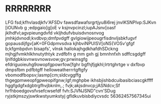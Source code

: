 # RRRRRRRR
LFG
fsd;kfhvlasdjkfv'AFSDv
fawsdfawafsrgrtjyu8i6rej
jnvIKSNPIvp:SJKvn [iOUNvb
g ;edpgaio]g[oE
v ksjnvpcinzl;iupAJsnv[oasf
jklhdfvl;agvpieungdvfd
vkljhdufvbuisdvnosnvog
jmhkjdvnodl;kvdbvp;dmfpvdgff
gvlgiowijpeougrfisdnvljsbkfugvf
gopausdijfgv[aK=0FGdpmvsdva
kjhbviNPUISV[oNS{VOSv'gfgf
b;kfgmbpdvn bisapfs', vlnsk
hallokajhgdkhafdhSDckng
mjhgjfvmkhlkhnutythtyk
zvdfbfn g mm gxh gj bmnhnfxh sdffcsgdgff
ljnlfdgbkisvnwsvnowsvow;gv;prwinsgfg
efdriguoieuhg9owopfgpowrfow[fghr
bgfhjfjgkhl;lrtrtghrtge
v dxfbvp dmpsfbm pdfbtgff
helloweatherrrtgftgfy
vbomodfbopsv;lasmp[cm;sldcvggffg
thgegpmweopfgpweopifgnw;lgf;mghpbe
ikhsbjishbdcuibasibciascgkffff
hggfgdgfxdgbtrgfhvjbknlm,.;
fvjk;akjsdnvcp;jASNdcv;Sf
hrfhboedgovsfvsefcwsefdf
fvh:SJVNJSND"cvn'SDug
ryjstkjmszyjswtkwstyumkstyj
gfldkuvbisbdiycvsdc
56362457567345ui
